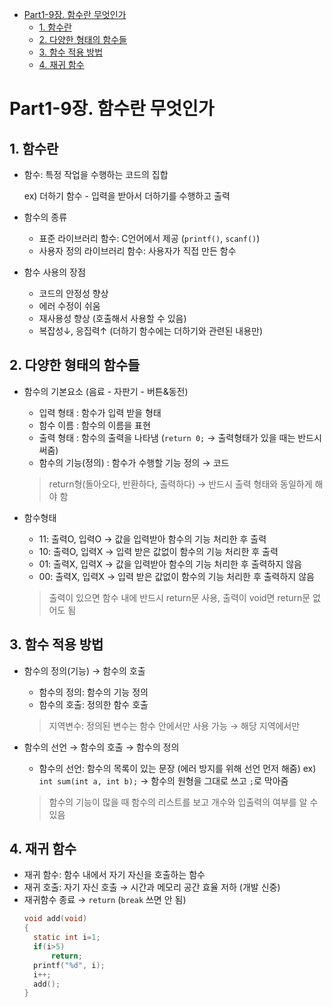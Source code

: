 - [Part1-9장. 함수란 무엇인가](#part1-9장-함수란-무엇인가)
  - [1. 함수란](#1-함수란)
  - [2. 다양한 형태의 함수들](#2-다양한-형태의-함수들)
  - [3. 함수 적용 방법](#3-함수-적용-방법)
  - [4. 재귀 함수](#4-재귀-함수)

# Part1-9장. 함수란 무엇인가

## 1. 함수란

- 함수: 특정 작업을 수행하는 코드의 집합

  ex) 더하기 함수 - 입력을 받아서 더하기를 수행하고 출력

- 함수의 종류

  - 표준 라이브러리 함수: C언어에서 제공 (`printf()`, `scanf()`)
  - 사용자 정의 라이브러리 함수: 사용자가 직접 만든 함수

- 함수 사용의 장점
  - 코드의 안정성 향상
  - 에러 수정이 쉬움
  - 재사용성 향상 (호출해서 사용할 수 있음)
  - 복잡성↓, 응집력↑ (더하기 함수에는 더하기와 관련된 내용만)

## 2. 다양한 형태의 함수들

- 함수의 기본요소 (음료 - 자판기 - 버튼&동전)

  - 입력 형태 : 함수가 입력 받을 형태
  - 함수 이름 : 함수의 이름을 표현
  - 출력 형태 : 함수의 출력을 나타냄 (`return 0;` → 출력형태가 있을 때는 반드시 써줌)
  - 함수의 기능(정의) : 함수가 수행할 기능 정의 → 코드

  > return형(돌아오다, 반환하다, 출력하다) → 반드시 출력 형태와 동일하게 해야 함

- 함수형태
  - 11: 출력O, 입력O → 값을 입력받아 함수의 기능 처리한 후 출력
  - 10: 출력O, 입력X → 입력 받은 값없이 함수의 기능 처리한 후 출력
  - 01: 출력X, 입력X → 값을 입력받아 함수의 기능 처리한 후 출력하지 않음
  - 00: 출력X, 입력X → 입력 받은 값없이 함수의 기능 처리한 후 출력하지 않음
  > 출력이 있으면 함수 내에 반드시 return문 사용, 출력이 void면 return문 없어도 됨

## 3. 함수 적용 방법

- 함수의 정의(기능) → 함수의 호출

  - 함수의 정의: 함수의 기능 정의
  - 함수의 호출: 정의한 함수 호출

  > 지역변수: 정의된 변수는 함수 안에서만 사용 가능 → 해당 지역에서만

- 함수의 선언 → 함수의 호출 → 함수의 정의
  - 함수의 선언: 함수의 목록이 있는 문장 (에러 방지를 위해 선언 먼저 해줌)
    ex) `int sum(int a, int b);` → 함수의 원형을 그대로 쓰고 `;`로 막아줌
  > 함수의 기능이 많을 때 함수의 리스트를 보고 개수와 입출력의 여부를 알 수 있음

## 4. 재귀 함수

- 재귀 함수: 함수 내에서 자기 자신을 호출하는 함수
- 재귀 호출: 자기 자신 호출 → 시간과 메모리 공간 효율 저하 (개발 신중)
- 재귀함수 종료 → `return` (`break` 쓰면 안 됨)
  ```c
  void add(void)
  {
  	static int i=1;
  	if(i>5)
  		return;
  	printf("%d", i);
  	i++;
  	add();
  }
  ```
